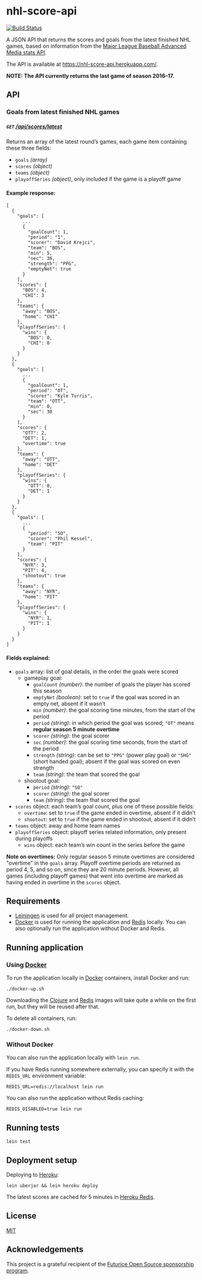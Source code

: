 # nhl-score-api

[![Build Status](https://travis-ci.org/peruukki/nhl-score-api.svg?branch=master)](https://travis-ci.org/peruukki/nhl-score-api)

A JSON API that returns the scores and goals from the latest finished NHL games, based on information from the
[Major League Baseball Advanced Media stats API](https://statsapi.web.nhl.com/api/v1/schedule?expand=schedule.teams,schedule.scoringplays).

The API is available at https://nhl-score-api.herokuapp.com/.

**NOTE: The API currently returns the last game of season 2016–17.**

## API

### Goals from latest finished NHL games

##### `GET` [/api/scores/latest](https://nhl-score-api.herokuapp.com/api/scores/latest)

Returns an array of the latest round’s games, each game item containing these three fields:

- `goals` *(array)*
- `scores` *(object)*
- `teams` *(object)*
- `playoffSeries` *(object)*, only included if the game is a playoff game

#### Example response:

```
[
  {
    "goals": [
      ...
      {
        "goalCount": 1,
        "period": "1",
        "scorer": "David Krejci",
        "team": "BOS",
        "min": 5,
        "sec": 36,
        "strength": "PPG",
        "emptyNet": true
      }
    ],
    "scores": {
      "BOS": 4,
      "CHI": 3
    },
    "teams": {
      "away": "BOS",
      "home": "CHI"
    },
    "playoffSeries": {
      "wins": {
        "BOS": 0,
        "CHI": 0
      }
    }
  },
  {
    "goals": [
      ...
      {
        "goalCount": 1,
        "period": "OT",
        "scorer": "Kyle Turris",
        "team": "OTT",
        "min": 0,
        "sec": 30
      }
    ],
    "scores": {
      "OTT": 2,
      "DET": 1,
      "overtime": true
    },
    "teams": {
      "away": "OTT",
      "home": "DET"
    },
    "playoffSeries": {
      "wins": {
        "OTT": 0,
        "DET": 1
      }
    }
  },
  {
    "goals": [
      ...
      {
        "period": "SO",
        "scorer": "Phil Kessel",
        "team": "PIT"
      }
    ],
    "scores": {
      "NYR": 3,
      "PIT": 4,
      "shootout": true
    },
    "teams": {
      "away": "NYR",
      "home": "PIT"
    },
    "playoffSeries": {
      "wins": {
        "NYR": 1,
        "PIT": 1
      }
    }
  }
]
```

#### Fields explained:

- `goals` array: list of goal details, in the order the goals were scored
  - gameplay goal:
    - `goalCount` *(number)*: the number of goals the player has scored this season
    - `emptyNet` *(boolean)*: set to `true` if the goal was scored in an empty net, absent if it wasn’t
    - `min` *(number)*: the goal scoring time minutes, from the start of the period
    - `period` *(string)*: in which period the goal was scored; `"OT"` means **regular season 5 minute overtime**
    - `scorer` *(string)*: the goal scorer
    - `sec` *(number)*: the goal scoring time seconds, from the start of the period
    - `strength` *(string)*: can be set to `"PPG"` (power play goal) or `"SHG"` (short handed goal); absent
      if the goal was scored on even strength
    - `team` *(string)*: the team that scored the goal
  - shootout goal:
    - `period` *(string)*: `"SO"`
    - `scorer` *(string)*: the goal scorer
    - `team` *(string)*: the team that scored the goal
- `scores` object: each team’s goal count, plus one of these possible fields:
  - `overtime`: set to `true` if the game ended in overtime, absent if it didn’t
  - `shootout`: set to `true` if the game ended in shootout, absent if it didn’t
- `teams` object: away and home team names
- `playoffSeries` object: playoff series related information, only present during playoffs
  - `wins` object: each team’s win count in the series before the game

**Note on overtimes:** Only regular season 5 minute overtimes are considered "overtime" in the
`goals` array. Playoff overtime periods are returned as period 4, 5, and so on, since they are
20 minute periods. However, all games (including playoff games) that went into overtime are
marked as having ended in overtime in the `scores` object.

## Requirements

- [Leiningen](http://leiningen.org/) is used for all project management.
- [Docker](https://www.docker.com/) is used for running the application and [Redis](https://hub.docker.com/_/redis/)
  locally. You can also optionally run the application without Docker and Redis.

## Running application

### Using [Docker](https://www.docker.com/)

To run the application locally in [Docker](https://www.docker.com/) containers, install Docker and run:

```
./docker-up.sh
```

Downloading the [Clojure](https://hub.docker.com/_/clojure/) and [Redis](https://hub.docker.com/_/redis/)
images will take quite a while on the first run, but they will be reused after that.

To delete all containers, run:

```
./docker-down.sh
```

### Without Docker

You can also run the application locally with `lein run`.

If you have Redis running somewhere externally, you can specify it with the `REDIS_URL` environment variable:

```
REDIS_URL=redis://localhost lein run
```

You can also run the application without Redis caching:

```
REDIS_DISABLED=true lein run
```

## Running tests

```
lein test
```

## Deployment setup

Deploying to [Heroku](http://heroku.com/):

```
lein uberjar && lein heroku deploy
```

The latest scores are cached for 5 minutes in [Heroku Redis](https://elements.heroku.com/addons/heroku-redis).

## License

[MIT](LICENSE)

## Acknowledgements

This project is a grateful recipient of the
[Futurice Open Source sponsorship program](http://futurice.com/blog/sponsoring-free-time-open-source-activities?utm_source=github&utm_medium=spice).
